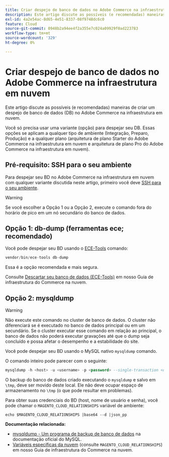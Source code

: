 ```yaml
---
title: Criar despejo de banco de dados no Adobe Commerce na infraestrutura em nuvem
description: Este artigo discute as possíveis (e recomendadas) maneiras de criar um despejo de banco de dados (DB) no Adobe Commerce na infraestrutura em nuvem.
exl-id: 4a2e54ac-8d65-4e51-8337-08f9748dc6c0
feature: Cloud
source-git-commit: 0948b2a94ee4f2a355e7c024a09929f0ad223783
workflow-type: tm+mt
source-wordcount: '329'
ht-degree: 0%

---
```


# Criar despejo de banco de dados no Adobe Commerce na infraestrutura em nuvem

Este artigo discute as possíveis (e recomendadas) maneiras de criar um despejo de banco de dados (DB) no Adobe Commerce na infraestrutura em nuvem.

Você só precisa usar uma variante (opção) para despejar seu DB. Essas opções se aplicam a qualquer tipo de ambiente (Integração, Preparo, Produção) e a qualquer plano (arquitetura de plano Starter do Adobe Commerce na infraestrutura em nuvem e arquitetura de plano Pro do Adobe Commerce na infraestrutura em nuvem).

## Pré-requisito: SSH para o seu ambiente

Para despejar seu BD no Adobe Commerce na infraestrutura em nuvem com qualquer variante discutida neste artigo, primeiro você deve [SSH para o seu ambiente](https://experienceleague.adobe.com/docs/commerce-cloud-service/user-guide/develop/secure-connections.html).

>[!WARNING]
>
>Se você escolher a Opção 1 ou a Opção 2, execute o comando fora do horário de pico em um nó secundário do banco de dados.

## Opção 1: db-dump (**ferramentas ece; recomendado**)

Você pode despejar seu BD usando o [ECE-Tools](https://experienceleague.adobe.com/docs/commerce-cloud-service/user-guide/dev-tools/ece-tools/update-package.html) comando:

```php
vendor/bin/ece-tools db-dump
```

Essa é a opção recomendada e mais segura.

Consulte [Descartar seu banco de dados (ECE-Tools)](https://experienceleague.adobe.com/docs/commerce-cloud-service/user-guide/develop/storage/database-dump.html) em nosso Guia de infraestrutura do Commerce na nuvem.

## Opção 2: mysqldump

>[!WARNING]
>
>Não execute este comando no cluster de banco de dados. O cluster não diferenciará se é executado no banco de dados principal ou em um secundário. Se o cluster executar esse comando em relação ao principal, o banco de dados não poderá executar gravações até que o dump seja concluído e possa afetar o desempenho e a estabilidade do site.

Você pode despejar seu BD usando o MySQL nativo `mysqldump` comando.

O comando inteiro pode parecer com o seguinte:

```sql
mysqldump -h <host> -u <username> -p <password> --single-transaction <db_name> | gzip > /tmp/<dump_name>.sql.gz
```

O backup do banco de dados criado executando o `mysqldump` e salvo em `\tmp`, deve ser movido deste local. Ele não deve ocupar espaço de armazenamento no `\tmp` (o que pode resultar em problemas).

Para obter suas credenciais do BD (host, nome de usuário e senha), você pode chamar o `MAGENTO_CLOUD_RELATIONSHIPS` variável de ambiente:

```
echo $MAGENTO_CLOUD_RELATIONSHIPS |base64 --d |json_pp
```

**Documentação relacionada:**

* [mysqldump - Um programa de backup de banco de dados](https://dev.mysql.com/doc/refman/8.0/en/mysqldump.html) na documentação oficial do MySQL.
* [Variáveis específicas da nuvem](https://experienceleague.adobe.com/docs/commerce-cloud-service/user-guide/configure/env/stage/variables-cloud.html) (consulte `MAGENTO_CLOUD_RELATIONSHIPS`) em nosso Guia de infraestrutura do Commerce na nuvem.
